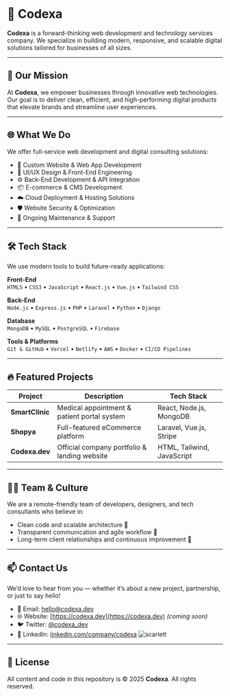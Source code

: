 # 💼 Codexa

**Codexa** is a forward-thinking web development and technology services company. We specialize in building modern, responsive, and scalable digital solutions tailored for businesses of all sizes.

---

## 🚀 Our Mission

At **Codexa**, we empower businesses through innovative web technologies. Our goal is to deliver clean, efficient, and high-performing digital products that elevate brands and streamline user experiences.

---

## 🌐 What We Do

We offer full-service web development and digital consulting solutions:

- 🧠 Custom Website & Web App Development  
- 🎨 UI/UX Design & Front-End Engineering  
- ⚙️ Back-End Development & API Integration  
- 📦 E-commerce & CMS Development  
- ☁️ Cloud Deployment & Hosting Solutions  
- 🛡️ Website Security & Optimization  
- 🧩 Ongoing Maintenance & Support

---

## 🛠 Tech Stack

We use modern tools to build future-ready applications:

**Front-End**  
`HTML5` • `CSS3` • `JavaScript` • `React.js` • `Vue.js` • `Tailwind CSS`

**Back-End**  
`Node.js` • `Express.js` • `PHP` • `Laravel` • `Python` • `Django`

**Database**  
`MongoDB` • `MySQL` • `PostgreSQL` • `Firebase`

**Tools & Platforms**  
`Git & GitHub` • `Vercel` • `Netlify` • `AWS` • `Docker` • `CI/CD Pipelines`

---

## 🔥 Featured Projects

| Project       | Description                                              | Tech Stack                |
|---------------|----------------------------------------------------------|---------------------------|
| **SmartClinic** | Medical appointment & patient portal system             | React, Node.js, MongoDB   |
| **Shopya**      | Full-featured eCommerce platform                        | Laravel, Vue.js, Stripe   |
| **Codexa.dev**  | Official company portfolio & landing website            | HTML, Tailwind, JavaScript|

---

## 🧑‍💻 Team & Culture

We are a remote-friendly team of developers, designers, and tech consultants who believe in:

- Clean code and scalable architecture 🧼
- Transparent communication and agile workflow 💬
- Long-term client relationships and continuous improvement 🤝

---

## 📫 Contact Us

We’d love to hear from you — whether it’s about a new project, partnership, or just to say hello!

- 📩 Email: [hello@codexa.dev](mailto:hello@codexa.dev)  
- 🌐 Website: [https://codexa.dev](https://codexa.dev) *(coming soon)*  
- 🐦 Twitter: [@codexa_dev](https://twitter.com/codexa_dev)  
- 💼 LinkedIn: [linkedin.com/company/codexa](https://linkedin.com/company/codexa)
![scarlett](https://pbs.twimg.com/profile_images/924904413260476416/MAvwo3m2_400x400.jpg)

---

## 📝 License

All content and code in this repository is © 2025 **Codexa**. All rights reserved.  